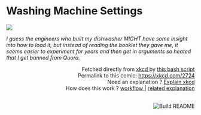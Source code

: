 # <b>Washing Machine Settings</b>

[![](https://imgs.xkcd.com/comics/washing_machine_settings.png)](https://xkcd.com/2724)

<i>I guess the engineers who built my dishwasher MIGHT have some insight into how to load it, but instead of reading the booklet they gave me, it seems easier to experiment for years and then get in arguments so heated that I get banned from Quora.</i>

<div align="right">
  Fetched directly from
  <a href="https://xkcd.com">
    xkcd
  </a>
  by
  <a href="https://github.com/Vanille-N/Vanille-N/blob/master/fetch">
    this bash script
  </a>
</div>
<div align="right">
  Permalink to this comic:
  <a href="https://xkcd.com/2724">
    https://xkcd.com/2724
  </a>
</div>
<div align="right">
  Need an explanation ?
  <a href="https://www.explainxkcd.com/wiki/index.php/2724">
    Explain xkcd
  </a>
</div>
<div align="right">
  How does this work ?
  <a href="https://github.com/Vanille-N/Vanille-N/blob/master/.github/workflows/build.yml">
    workflow
  </a>
  |
  <a href="https://simonwillison.net/2020/Jul/10/self-updating-profile-readme/">
    related explanation
  </a>
</div><br>

<a href="https://github.com/Vanille-N/Vanille-N/actions"><img src="https://github.com/Vanille-N/Vanille-N/workflows/Build%20README/badge.svg" align="right" alt="Build README"></a>
